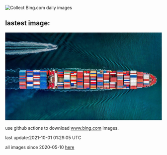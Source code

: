 ![Collect Bing.com daily images](https://github.com/counter2015/bing-daily-images/workflows/Collect%20Bing.com%20daily%20images/badge.svg)
## lastest image:
![](images/ContainerShip.jpg)

use github actions to download www.bing.com images.

last update:2021-10-01 01:29:05 UTC

all images since 2020-05-10 [here](https://github.com/counter2015/bing-daily-images/tree/master/images) 
